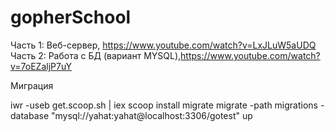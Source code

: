 # gopherSchool

Часть 1: Веб-сервер, https://www.youtube.com/watch?v=LxJLuW5aUDQ <br>
Часть 2: Работа с БД (вариант MYSQL),https://www.youtube.com/watch?v=7oEZaljP7uY


Миграция

iwr -useb get.scoop.sh | iex
scoop install migrate
migrate -path migrations -database "mysql://yahat:yahat@localhost:3306/gotest" up
